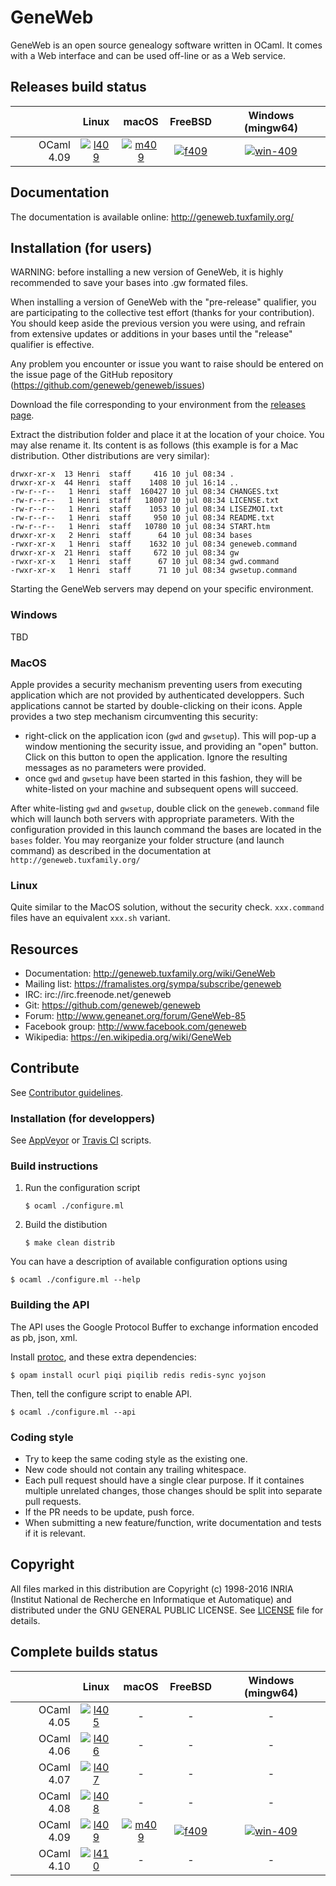 # GeneWeb

GeneWeb is an open source genealogy software written in OCaml. It comes
with a Web interface and can be used off-line or as a Web service.

## Releases build status

|            | Linux             | macOS             | FreeBSD           | Windows (mingw64)
| ---:       | :---:             | :---:             | :---:             | :---:
| OCaml 4.09 | [![l409]][travis] | [![m409]][appveyor] | [![f409]][travis] | [![win-409]][appveyor]

## Documentation

The documentation is available online: http://geneweb.tuxfamily.org/

## Installation (for users)

WARNING: before installing a new version of GeneWeb, it is highly recommended to save
your bases into .gw formated files.

When installing a version of GeneWeb with the "pre-release" qualifier, you are
participating to the collective test effort (thanks for your contribution). You should keep aside the previous version 
you were using, and refrain from extensive updates or additions in your bases
until the "release" qualifier is effective.

Any problem you encounter or issue you want to raise should be entered on the issue page
of the GitHub repository (https://github.com/geneweb/geneweb/issues)

Download the file corresponding to your environment from
the [releases page](https://github.com/geneweb/geneweb/releases).

Extract the distribution folder and place it at the location of your choice. You may alse rename it.
Its content is as follows (this example is for a Mac distribution.
Other distributions are very similar):
```
drwxr-xr-x  13 Henri  staff     416 10 jul 08:34 .
drwxr-xr-x  44 Henri  staff    1408 10 jul 16:14 ..
-rw-r--r--   1 Henri  staff  160427 10 jul 08:34 CHANGES.txt
-rw-r--r--   1 Henri  staff   18007 10 jul 08:34 LICENSE.txt
-rw-r--r--   1 Henri  staff    1053 10 jul 08:34 LISEZMOI.txt
-rw-r--r--   1 Henri  staff     950 10 jul 08:34 README.txt
-rw-r--r--   1 Henri  staff   10780 10 jul 08:34 START.htm
drwxr-xr-x   2 Henri  staff      64 10 jul 08:34 bases
-rwxr-xr-x   1 Henri  staff    1632 10 jul 08:34 geneweb.command
drwxr-xr-x  21 Henri  staff     672 10 jul 08:34 gw
-rwxr-xr-x   1 Henri  staff      67 10 jul 08:34 gwd.command
-rwxr-xr-x   1 Henri  staff      71 10 jul 08:34 gwsetup.command
```

Starting the GeneWeb servers may depend on your specific environment.

### Windows

TBD

### MacOS

Apple provides a security mechanism preventing users from executing application
which are not provided by authenticated developpers. Such applications cannot be started
by double-clicking on their icons.
Apple provides a two step mechanism circumventing this security:
* right-click on the application icon (```gwd``` and ```gwsetup```). This will pop-up a window
mentioning the security issue, and providing an "open" button. Click on this button to open
the application. Ignore the resulting messages as no parameters were provided.
* once ```gwd``` and ```gwsetup``` have been started in this fashion, they will be white-listed
on your machine and subsequent opens will succeed.

After white-listing ```gwd``` and ```gwsetup```, double click on the ```geneweb.command```
file which will launch both servers with appropriate parameters.
With the configuration provided in this launch command the bases are located in
the ```bases``` folder.
You may reorganize your folder structure (and launch command) as described in the
documentation at ```http://geneweb.tuxfamily.org/```

### Linux

Quite similar to the MacOS solution, without the security check.
```xxx.command``` files have an equivalent ```xxx.sh``` variant.

## Resources

* Documentation: http://geneweb.tuxfamily.org/wiki/GeneWeb
* Mailing list: https://framalistes.org/sympa/subscribe/geneweb
* IRC: irc://irc.freenode.net/geneweb
* Git: https://github.com/geneweb/geneweb
* Forum: http://www.geneanet.org/forum/GeneWeb-85
* Facebook group: http://www.facebook.com/geneweb
* Wikipedia: https://en.wikipedia.org/wiki/GeneWeb

## Contribute

See [Contributor guidelines](CONTRIBUTING.md).

### Installation (for developpers)

See [AppVeyor](appveyor.yml) or [Travis CI](.travis.yml) scripts.

### Build instructions

1. Run the configuration script
   ```
   $ ocaml ./configure.ml
   ```
2. Build the distibution
   ```
   $ make clean distrib
   ```

You can have a description of available configuration options using
```
$ ocaml ./configure.ml --help
```

### Building the API

The API uses the Google Protocol Buffer to exchange information
encoded as pb, json, xml.

Install [protoc](https://github.com/protocolbuffers/protobuf#protocol-compiler-installation),
and these extra dependencies:

```
$ opam install ocurl piqi piqilib redis redis-sync yojson
```

Then, tell the configure script to enable API.

```
$ ocaml ./configure.ml --api
```

### Coding style

* Try to keep the same coding style as the existing one.
* New code should not contain any trailing whitespace.
* Each pull request should have a single clear purpose. If it containes
  multiple unrelated changes, those changes should be split into
  separate pull requests.
* If the PR needs to be update, push force.
* When submitting a new feature/function, write documentation and tests if it is relevant.

## Copyright

All files marked in this distribution are Copyright (c) 1998-2016 INRIA
(Institut National de Recherche en Informatique et Automatique) and
distributed under the GNU GENERAL PUBLIC LICENSE. See [LICENSE](LICENSE) file
for details.

## Complete builds status

|            | Linux             | macOS             | FreeBSD           | Windows (mingw64)
| ---:       | :---:             | :---:             | :---:             | :---:
| OCaml 4.05 | [![l405]][travis] | -                 | -                 | -
| OCaml 4.06 | [![l406]][travis] | -                 | -                 | -
| OCaml 4.07 | [![l407]][travis] | -                 | -                 | -
| OCaml 4.08 | [![l408]][travis] | -                 | -                 | -
| OCaml 4.09 | [![l409]][travis] | [![m409]][appveyor] | [![f409]][travis] | [![win-409]][appveyor]
| OCaml 4.10 | [![l410]][travis] | -                 | -                 | -

[l405]:https://travis-matrix-badges.herokuapp.com/repos/geneweb/geneweb/branches/master/1
[l406]:https://travis-matrix-badges.herokuapp.com/repos/geneweb/geneweb/branches/master/2
[l407]:https://travis-matrix-badges.herokuapp.com/repos/geneweb/geneweb/branches/master/3
[l408]:https://travis-matrix-badges.herokuapp.com/repos/geneweb/geneweb/branches/master/4
[l409]:https://travis-matrix-badges.herokuapp.com/repos/geneweb/geneweb/branches/master/5
[l410]:https://travis-matrix-badges.herokuapp.com/repos/geneweb/geneweb/branches/master/7
[m409]:https://ci.appveyor.com/api/projects/status/5a5yk7jvxk332pxu/branch/master?svg=true
[f409]:https://travis-matrix-badges.herokuapp.com/repos/geneweb/geneweb/branches/master/6
[win-409]:https://ci.appveyor.com/api/projects/status/5a5yk7jvxk332pxu/branch/master?svg=true
[travis]:https://travis-ci.org/geneweb/geneweb
[appveyor]:https://ci.appveyor.com/project/geneweb/geneweb


